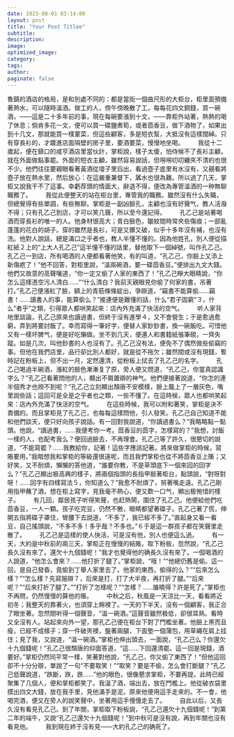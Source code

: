 ```yaml
---
date: 2023-08-01 03:14:00
layout: post
title: "Your Post Titlee"
subtitle:
description:
image:
optimized_image:
category:
tags:
author:
paginate: false
---
```

魯鎮的酒店的格局，是和別處不同的：都是當街一個曲尺形的大柜台，柜里面預備著熱水，可以隨時溫酒。做工的人，傍午傍晚散了工，每每花四文銅錢，買一碗酒，——這是二十多年前的事，現在每碗要漲到十文，——靠柜外站著，熱熱的喝了休息；倘肯多花一文，便可以買一碟鹽煮筍，或者茴香豆，做下酒物了，如果出到十几文，那就能買一樣葷菜，但這些顧客，多是短衣幫，大抵沒有這樣闊綽。只有穿長衫的，才踱進店面隔壁的房子里，要酒要菜，慢慢地坐喝。
　　我從十二歲起，便在鎮口的咸亨酒店里當伙計，掌柜說，樣子太傻，怕侍候不了長衫主顧，就在外面做點事罷。外面的短衣主顧，雖然容易說話，但嘮嘮叨叨纏夾不清的也很不少。他們往往要親眼看著黃酒從壇子里舀出，看過壺子底里有水沒有，又親看將壺子放在熱水里，然后放心：在這嚴重兼督下，羼水也很為難。所以過了几天，掌柜又說我干不了這事。幸虧荐頭的情面大，辭退不得，便改為專管溫酒的一种無聊職務了。
　　我從此便整天的站在柜台里，專管我的職務。雖然沒有什么失職，但總覺得有些單調，有些無聊。掌柜是一副凶臉孔，主顧也沒有好聲气，教人活潑不得；只有孔乙己到店，才可以笑几聲，所以至今還記得。
　　孔乙己是站著喝酒而穿長衫的唯一的人。他身材很高大；青白臉色，皺紋間時常夾些傷痕；一部亂蓬蓬的花白的胡子。穿的雖然是長衫，可是又髒又破，似乎十多年沒有補，也沒有洗。他對人說話，總是滿口之乎者也，教人半懂不懂的。因為他姓孔，別人便從描紅紙２上的“上大人孔乙己”這半懂不懂的話里，替他取下一個綽號，叫作孔乙己。孔乙己一到店，所有喝酒的人便都看著他笑，有的叫道，“孔乙己，你臉上又添上新傷疤了！”他不回答，對柜里說，“溫兩碗酒，要一碟茴香豆。”便排出九文大錢。他們又故意的高聲嚷道，“你一定又偷了人家的東西了！”孔乙己睜大眼睛說，“你怎么這樣憑空污人清白……”“什么清白？我前天親眼見你偷了何家的書，吊著打。”孔乙己便漲紅了臉，額上的青筋條條綻出，爭辯道，“竊書不能算偷……竊書！……讀書人的事，能算偷么？”接連便是難懂的話，什么“君子固窮”３，什么“者乎”之類，引得眾人都哄笑起來：店內外充滿了快活的空气。
　　听人家背地里談論，孔乙己原來也讀過書，但終于沒有進學４，又不會營生；于是愈過愈窮，弄到將要討飯了。幸而寫得一筆好字，便替人家鈔鈔書，換一碗飯吃。可惜他又有一樣坏脾气，便是好吃懶做。坐不到几天，便連人和書籍紙張筆硯，一齊失蹤。如是几次，叫他鈔書的人也沒有了。孔乙己沒有法，便免不了偶然做些偷竊的事。但他在我們店里，品行卻比別人都好，就是從不拖欠；雖然間或沒有現錢，暫時記在粉板上，但不出一月，定然還清，從粉板上拭去了孔乙己的名字。
　　孔乙己喝過半碗酒，漲紅的臉色漸漸复了原，旁人便又問道，“孔乙己，你當真認識字么？”孔乙己看著問他的人，顯出不屑置辯的神气。他們便接著說道，“你怎的連半個秀才也撈不到呢？”孔乙己立刻顯出頹唐不安模樣，臉上籠上了一層灰色，嘴里說些話；這回可是全是之乎者也之類，一些不懂了。在這時候，眾人也都哄笑起來：店內外充滿了快活的空气。
　　在這些時候，我可以附和著笑，掌柜是決不責備的。而且掌柜見了孔乙己，也每每這樣問他，引人發笑。孔乙己自己知道不能和他們談天，便只好向孩子說話。有一回對我說道，“你讀過書么？”我略略點一點頭。他說，“讀過書，……我便考你一考。茴香豆的茴字，怎樣寫的？”我想，討飯一樣的人，也配考我么？便回過臉去，不再理會。孔乙己等了許久，很懇切的說道，“不能寫罷？……我教給你，記著！這些字應該記著。將來做掌柜的時候，寫賬要用。”我暗想我和掌柜的等級還很遠呢，而且我們掌柜也從不將茴香豆上賬；又好笑，又不耐煩，懶懶的答他道，“誰要你教，不是草頭底下一個來回的回字么？”孔乙己顯出极高興的樣子，將兩個指頭的長指甲敲著柜台，點頭說，“對呀對呀！……回字有四樣寫法５，你知道么？”我愈不耐煩了，努著嘴走遠。孔乙己剛用指甲蘸了酒，想在柜上寫字，見我毫不熱心，便又歎一口气，顯出极惋惜的樣子。
　　有几回，鄰居孩子听得笑聲，也赶熱鬧，圍住了孔乙己。他便給他們吃茴香豆，一人一顆。孩子吃完豆，仍然不散，眼睛都望著碟子。孔乙己著了慌，伸開五指將碟子罩住，彎腰下去說道，“不多了，我已經不多了。”直起身又看一看豆，自己搖頭說，“不多不多！多乎哉？不多也。”６于是這一群孩子都在笑聲里走散了。
　　孔乙己是這樣的使人快活，可是沒有他，別人也便這么過。
　　有一天，大約是中秋前的兩三天，掌柜正在慢慢的結賬，取下粉板，忽然說，“孔乙己長久沒有來了。還欠十九個錢呢！”我才也覺得他的确長久沒有來了。一個喝酒的人說道，“他怎么會來？……他打折了腿了。”掌柜說，“哦！”“他總仍舊是偷。這一回，是自己發昏，竟偷到丁舉人家里去了。他家的東西，偷得的么？”“后來怎么樣？”“怎么樣？先寫服辯７，后來是打，打了大半夜，再打折了腿。”“后來呢？”“后來打折了腿了。”“打折了怎樣呢？”“怎樣？……誰曉得？許是死了。”掌柜也不再問，仍然慢慢的算他的賬。
　　中秋之后，秋風是一天涼比一天，看看將近初冬；我整天的靠著火，也須穿上棉襖了。一天的下半天，沒有一個顧客，我正合了眼坐著。忽然間听得一個聲音，“溫一碗酒。”這聲音雖然极低，卻很耳熟。看時又全沒有人。站起來向外一望，那孔乙己便在柜台下對了門檻坐著。他臉上黑而且瘦，已經不成樣子；穿一件破夾襖，盤著兩腿，下面墊一個蒲包，用草繩在肩上挂住；見了我，又說道，“溫一碗酒。”掌柜也伸出頭去，一面說，“孔乙己么？你還欠十九個錢呢！”孔乙己很頹唐的仰面答道，“這……下回還清罷。這一回是現錢，酒要好。”掌柜仍然同平常一樣，笑著對他說，“孔乙己，你又偷了東西了！”但他這回卻不十分分辯，單說了一句“不要取笑！”“取笑？要是不偷，怎么會打斷腿？”孔乙己低聲說道，“跌斷，跌，跌……”他的眼色，很像懇求掌柜，不要再提。此時已經聚集了几個人，便和掌柜都笑了。我溫了酒，端出去，放在門檻上。他從破衣袋里摸出四文大錢，放在我手里，見他滿手是泥，原來他便用這手走來的。不一會，他喝完酒，便又在旁人的說笑聲中，坐著用這手慢慢走去了。
　　自此以后，又長久沒有看見孔乙己。到了年關，掌柜取下粉板說，“孔乙己還欠十九個錢呢！”到第二年的端午，又說“孔乙己還欠十九個錢呢！”到中秋可是沒有說，再到年關也沒有看見他。
　　我到現在終于沒有見——大約孔乙己的确死了。